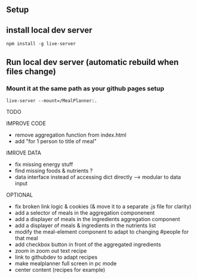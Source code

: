 
## Setup




## install local dev server

```
npm install -g live-server
```

## Run local dev server (automatic rebuild when files change)
### Mount it at the same path as your github pages setup
```
live-server --mount=/MealPlanner:.
```


TODO

 IMPROVE CODE
- remove aggregation function from index.html
- add "for 1 person to title of meal"

IMROVE DATA
- fix missing energy stuff
- find missing foods & nutrients ?
- data interface instead of accessing dict directly --> modular to data input

OPTIONAL
- fix broken link logic & cookies (& move it to a separate .js file for clarity)
- add a selector of meals in the aggregation componenent
- add a displayer of meals in the ingredients aggregation component
- add a displayer of meals & ingredients in the nutrients list
- modify the meal-element component to adapt to changing #people for that meal
- add checkbox button in front of the aggregated ingredients
- zoom in zoom out text recipe
- link to githubdev to adapt recipes
- make mealplanner full screen in pc mode
- center content (recipes for example)
